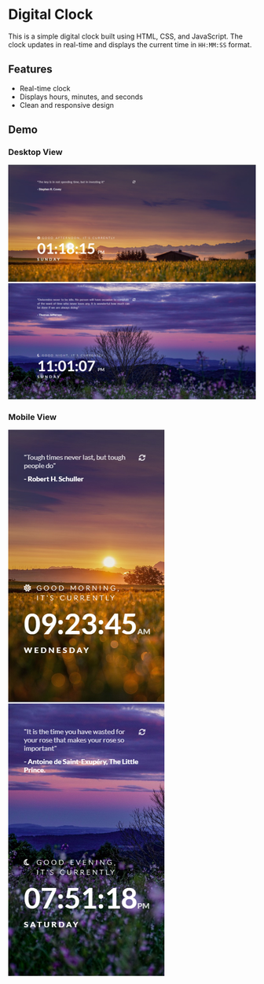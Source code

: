 # Digital Clock

This is a simple digital clock built using HTML, CSS, and JavaScript. The clock updates in real-time and displays the current time in `HH:MM:SS` format.

## Features

- Real-time clock
- Displays hours, minutes, and seconds
- Clean and responsive design

## Demo

### Desktop View
![Digital Clock Morning Preview](./screenshot.png)
![Digital Clock Evening Preview](./image.png)
### Mobile View
![Digital Clock Evening Preview](./morn.png)
![Digital Clock Evening Preview](./eve.png)